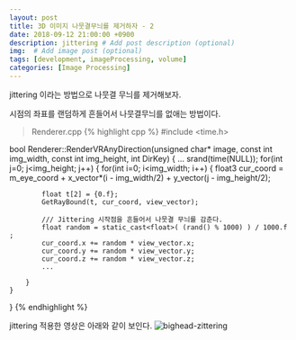 ```yaml
---
layout: post
title: 3D 이미지 나뭇결무늬를 제거하자 - 2
date: 2018-09-12 21:00:00 +0900
description: jittering # Add post description (optional)
img:  # Add image post (optional)
tags: [development, imageProcessing, volume]
categories: [Image Processing]
---
```


jittering 이라는 방법으로 나뭇결 무늬를 제거해보자.

시점의 좌표를 랜덤하게 흔들어서 나뭇결무늬를 없애는 방법이다.

> Renderer.cpp
{% highlight cpp %}
#include <time.h>

bool Renderer::RenderVRAnyDirection(unsigned char* image,
	const int img_width, const int img_height, int DirKey)
{
...
    srand(time(NULL));
    for(int j=0; j<img_height; j++)
    {
        for(int i=0; i<img_width; i++)
        {
            float3 cur_coord = m_eye_coord + x_vector*(i - img_width/2) + y_vector(j - img_height/2);

            float t[2] = {0.f};
            GetRayBound(t, cur_coord, view_vector);

            /// Jittering 시작점을 흔들어서 나뭇결 무늬를 감춘다.
            float random = static_cast<float>( (rand() % 1000) ) / 1000.f ;
            cur_coord.x += random * view_vector.x;
            cur_coord.y += random * view_vector.y;
            cur_coord.z += random * view_vector.z;
            ...

        }
    }
}
{% endhighlight %}


jittering 적용한 영상은 아래와 같이 보인다.
![bighead-zittering]({{"/assets/img/Volume/bighead-zittering.png"}})